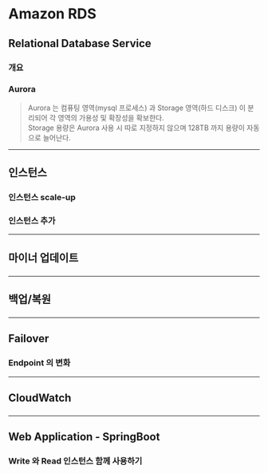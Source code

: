 # Amazon RDS

## Relational Database Service
### 개요
>

### Aurora
> Aurora 는 컴퓨팅 영역(mysql 프로세스) 과 Storage 영역(하드 디스크) 이 분리되어 각 영역의 가용성 및 확장성을 확보한다.  
> Storage 용량은 Aurora 사용 시 따로 지정하지 않으며 128TB 까지 용량이 자동으로 늘어난다.  

---

## 인스턴스
### 인스턴스 scale-up
>

### 인스턴스 추가
>

---

## 마이너 업데이트
### 
>

---

## 백업/복원
### 
>

---

## Failover
### Endpoint 의 변화
>

---

## CloudWatch
### 
>

---

## Web Application - SpringBoot
### Write 와 Read 인스턴스 함께 사용하기
> 
